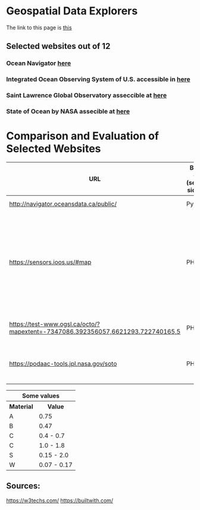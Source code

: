 
# Geospatial Data Explorers

The link to this page is [this](https://hmarvi.github.io/index.html)

## Selected websites out of 12

### Ocean Navigator [here](http://navigator.oceansdata.ca/public/)
### Integrated Ocean Observing System of U.S. accessible in [here](https://sensors.ioos.us/#map)
### Saint Lawrence Global Observatory asseccible at [here](https://test-www.ogsl.ca/en)
### State of Ocean by NASA assecible at [here](https://podaac-tools.jpl.nasa.gov/soto/#b=BlueMarble_ShadedRelief_Bathymetry&l=GHRSST_L4_MUR_Sea_Surface_Temperature(la=true),MODIS_Aqua_CorrectedReflectance_TrueColor,MODIS_Aqua_Chlorophyll_A,jpl_l4_mur_ssta___ssta___36000_x_18000___daynight&ve=-225,-54.0859375,-10,54.0859375&pl=false&pb=false&d=2019-11-29&ao=false&as=2019-11-22&ae=2019-11-29&asz=1/day&afr=500&tlr=days)


# Comparison and Evaluation of Selected Websites
| URL  | Back-end (server-side PL) | Front-end (client-side PL)  | Web-server | Content Management System | Widget | OS and severs  | Framework | Web-hosting provider  | Content delivery network | Analytics and tracking  | mapping | image file formats  | JS libraries | Other technologies  | Evaluation |
| ------------- | ------------- | ------------- | ------------- | ------------- | ------------- | ------------- | ------------- | ------------- | ------------- | ------------- | ------------- | ------------- | ------------- | ------------- | ------------- |
| http://navigator.oceansdata.ca/public/  | Python  | reactJS  | Gunicorn  | -  | -  | -  | -  | -  | StackPath BootstrapCDN  | -  | OpenLayers  | PNG | JQuery  | - | - |
| https://sensors.ioos.us/#map  | PHP  | JavaScript  | nginx  | -  | Font Awesome, Google Font API  | -  | CExpressJS  | Amazon  | GStatic Google Static Content Usage Statistics  | -  | Leaflet  | Not sure! (xhr request??!) | Backbone.js, Marionette, underscore, D3, Hogan  | Node.Js's frame work (ExpressJs)  | Best among these. Works both with hovering and clicking (sp less data is rendered on the fly). I like the hegxagons.  |
 https://test-www.ogsl.ca/octo/?mapextent=-7347086.392356057,6621293.722740165,5  | PHP  | JavaScript  | Apache | Drupal  | MailChimp, Font Awesome, ThemePunch  | - | -  | -  | -  | -  | -  | PNG, JPEG, bmp  | Hammer, JQuery, utilJS, Onion,JS,CommonJS  | OWL Carousel  | - |
| https://podaac-tools.jpl.nasa.gov/soto  | PHP  | JavaScript  | Apache | Drupal  | Sitelinks search box , Google tag manager  | Red Hat enterprise linux, Open SSL  | Amazon  | - | Amazon cloud front  | CrazyEgg  | Leaflet  | Content Cell  | html5shiv, Modernizr, jQuery, jQuery once,  jQuery UI, jQuery UI Tabs, Tablesorter | -  | -  |

<table class="tg">
  <tr>
    <th class="tg-baqh" colspan="2">Some values</th>
  </tr>
  <tr>
    <th class="tg-baqh">Material</th>
    <th class="tg-baqh">Value</th>
  </tr>
  <tr>
    <td class="tg-baqh">A</td>
    <td class="tg-baqh">0.75</td>
  </tr>
  <tr>
    <td class="tg-baqh">B</td>
    <td class="tg-baqh">0.47</td>
  </tr>
  <tr>
    <td class="tg-baqh">C</td>
    <td class="tg-baqh">0.4 - 0.7</td>
  </tr>
  <tr>
    <td class="tg-baqh">C</td>
    <td class="tg-baqh">1.0 - 1.8</td>
  </tr>
  <tr>
    <td class="tg-baqh">S</td>
    <td class="tg-baqh">0.15 - 2.0</td>
  </tr>
  <tr>
    <td class="tg-baqh">W</td>
    <td class="tg-baqh">0.07 - 0.17</td>
  </tr>
</table>


## Sources: 
https://w3techs.com/
https://builtwith.com/

